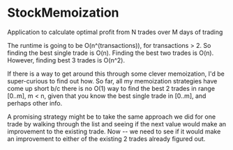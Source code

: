 # StockMemoization
Application to calculate optimal profit from N trades over M days of trading

The runtime is going to be O(n^(transactions)), for transactions > 2.
So finding the best single trade is O(n).
Finding the best two trades is O(n).
However, finding best 3 trades is O(n^2).

If there is a way to get around this through some clever memoization, I'd be super-curious to find out how. So far, all my memoization strategies have come up short b/c there is no O(1) way to find the best 2 trades in range [0..m], m < n, given that you know the best single trade in [0..m], and perhaps other info.

A promising strategy might be to take the same approach we did for one trade by walking through the list and seeing if the next value would make an improvement to the existing trade. Now -- we need to see if it would make an improvement to either of the existing 2 trades already figured out. 

